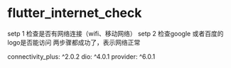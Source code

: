 # flutter_internet_check

setp 1 检查是否有网络连接（wifi、移动网络）
setp 2 检查google 或者百度的logo是否能访问
两步骤都成功了，表示网络正常

  connectivity_plus: ^2.0.2
  dio: ^4.0.1
  provider: ^6.0.1